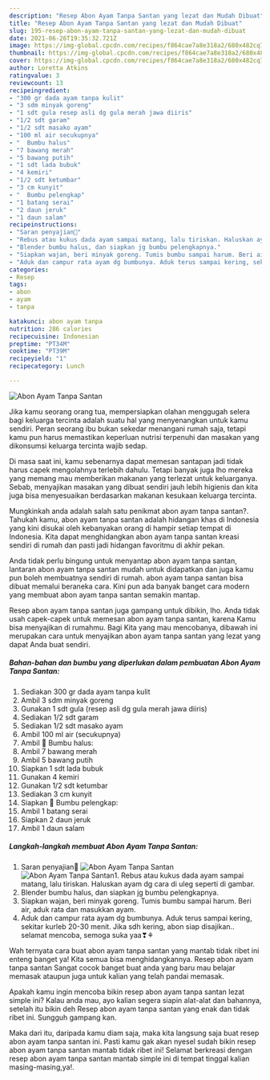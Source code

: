 ```yaml
---
description: "Resep Abon Ayam Tanpa Santan yang lezat dan Mudah Dibuat"
title: "Resep Abon Ayam Tanpa Santan yang lezat dan Mudah Dibuat"
slug: 195-resep-abon-ayam-tanpa-santan-yang-lezat-dan-mudah-dibuat
date: 2021-06-26T19:35:32.721Z
image: https://img-global.cpcdn.com/recipes/f864cae7a8e318a2/680x482cq70/abon-ayam-tanpa-santan-foto-resep-utama.jpg
thumbnail: https://img-global.cpcdn.com/recipes/f864cae7a8e318a2/680x482cq70/abon-ayam-tanpa-santan-foto-resep-utama.jpg
cover: https://img-global.cpcdn.com/recipes/f864cae7a8e318a2/680x482cq70/abon-ayam-tanpa-santan-foto-resep-utama.jpg
author: Loretta Atkins
ratingvalue: 3
reviewcount: 13
recipeingredient:
- "300 gr dada ayam tanpa kulit"
- "3 sdm minyak goreng"
- "1 sdt gula resep asli dg gula merah jawa diiris"
- "1/2 sdt garam"
- "1/2 sdt masako ayam"
- "100 ml air secukupnya"
- "  Bumbu halus"
- "7 bawang merah"
- "5 bawang putih"
- "1 sdt lada bubuk"
- "4 kemiri"
- "1/2 sdt ketumbar"
- "3 cm kunyit"
- "  Bumbu pelengkap"
- "1 batang serai"
- "2 daun jeruk"
- "1 daun salam"
recipeinstructions:
- "Saran penyajian🤤"
- "Rebus atau kukus dada ayam sampai matang, lalu tiriskan. Haluskan ayam dg cara di uleg seperti di gambar."
- "Blender bumbu halus, dan siapkan jg bumbu pelengkapnya."
- "Siapkan wajan, beri minyak goreng. Tumis bumbu sampai harum. Beri air, aduk rata dan masukkan ayam."
- "Aduk dan campur rata ayam dg bumbunya. Aduk terus sampai kering, sekitar kurleb 20-30 menit. Jika sdh kering, abon siap disajikan.. selamat mencoba, semoga suka yaa❣⚘"
categories:
- Resep
tags:
- abon
- ayam
- tanpa

katakunci: abon ayam tanpa 
nutrition: 286 calories
recipecuisine: Indonesian
preptime: "PT34M"
cooktime: "PT39M"
recipeyield: "1"
recipecategory: Lunch

---
```



![Abon Ayam Tanpa Santan](https://img-global.cpcdn.com/recipes/f864cae7a8e318a2/680x482cq70/abon-ayam-tanpa-santan-foto-resep-utama.jpg)

Jika kamu seorang orang tua, mempersiapkan olahan menggugah selera bagi keluarga tercinta adalah suatu hal yang menyenangkan untuk kamu sendiri. Peran seorang ibu bukan sekedar menangani rumah saja, tetapi kamu pun harus memastikan keperluan nutrisi terpenuhi dan masakan yang dikonsumsi keluarga tercinta wajib sedap.

Di masa  saat ini, kamu sebenarnya dapat memesan santapan jadi tidak harus capek mengolahnya terlebih dahulu. Tetapi banyak juga lho mereka yang memang mau memberikan makanan yang terlezat untuk keluarganya. Sebab, menyajikan masakan yang dibuat sendiri jauh lebih higienis dan kita juga bisa menyesuaikan berdasarkan makanan kesukaan keluarga tercinta. 



Mungkinkah anda adalah salah satu penikmat abon ayam tanpa santan?. Tahukah kamu, abon ayam tanpa santan adalah hidangan khas di Indonesia yang kini disukai oleh kebanyakan orang di hampir setiap tempat di Indonesia. Kita dapat menghidangkan abon ayam tanpa santan kreasi sendiri di rumah dan pasti jadi hidangan favoritmu di akhir pekan.

Anda tidak perlu bingung untuk menyantap abon ayam tanpa santan, lantaran abon ayam tanpa santan mudah untuk didapatkan dan juga kamu pun boleh membuatnya sendiri di rumah. abon ayam tanpa santan bisa dibuat memalui beraneka cara. Kini pun ada banyak banget cara modern yang membuat abon ayam tanpa santan semakin mantap.

Resep abon ayam tanpa santan juga gampang untuk dibikin, lho. Anda tidak usah capek-capek untuk memesan abon ayam tanpa santan, karena Kamu bisa menyajikan di rumahmu. Bagi Kita yang mau mencobanya, dibawah ini merupakan cara untuk menyajikan abon ayam tanpa santan yang lezat yang dapat Anda buat sendiri.

<!--inarticleads1-->

##### Bahan-bahan dan bumbu yang diperlukan dalam pembuatan Abon Ayam Tanpa Santan:

1. Sediakan 300 gr dada ayam tanpa kulit
1. Ambil 3 sdm minyak goreng
1. Gunakan 1 sdt gula (resep asli dg gula merah jawa diiris)
1. Sediakan 1/2 sdt garam
1. Sediakan 1/2 sdt masako ayam
1. Ambil 100 ml air (secukupnya)
1. Ambil  🥩 Bumbu halus:
1. Ambil 7 bawang merah
1. Ambil 5 bawang putih
1. Siapkan 1 sdt lada bubuk
1. Gunakan 4 kemiri
1. Gunakan 1/2 sdt ketumbar
1. Sediakan 3 cm kunyit
1. Siapkan  🥩 Bumbu pelengkap:
1. Ambil 1 batang serai
1. Siapkan 2 daun jeruk
1. Ambil 1 daun salam




<!--inarticleads2-->

##### Langkah-langkah membuat Abon Ayam Tanpa Santan:

1. Saran penyajian🤤
<img src="https://img-global.cpcdn.com/steps/702eabecba863ae1/160x128cq70/abon-ayam-tanpa-santan-langkah-memasak-1-foto.jpg" alt="Abon Ayam Tanpa Santan"><img src="https://img-global.cpcdn.com/steps/bce7a6f50f812aed/160x128cq70/abon-ayam-tanpa-santan-langkah-memasak-1-foto.jpg" alt="Abon Ayam Tanpa Santan">1. Rebus atau kukus dada ayam sampai matang, lalu tiriskan. Haluskan ayam dg cara di uleg seperti di gambar.
1. Blender bumbu halus, dan siapkan jg bumbu pelengkapnya.
1. Siapkan wajan, beri minyak goreng. Tumis bumbu sampai harum. Beri air, aduk rata dan masukkan ayam.
1. Aduk dan campur rata ayam dg bumbunya. Aduk terus sampai kering, sekitar kurleb 20-30 menit. Jika sdh kering, abon siap disajikan.. selamat mencoba, semoga suka yaa❣⚘




Wah ternyata cara buat abon ayam tanpa santan yang mantab tidak ribet ini enteng banget ya! Kita semua bisa menghidangkannya. Resep abon ayam tanpa santan Sangat cocok banget buat anda yang baru mau belajar memasak ataupun juga untuk kalian yang telah pandai memasak.

Apakah kamu ingin mencoba bikin resep abon ayam tanpa santan lezat simple ini? Kalau anda mau, ayo kalian segera siapin alat-alat dan bahannya, setelah itu bikin deh Resep abon ayam tanpa santan yang enak dan tidak ribet ini. Sungguh gampang kan. 

Maka dari itu, daripada kamu diam saja, maka kita langsung saja buat resep abon ayam tanpa santan ini. Pasti kamu gak akan nyesel sudah bikin resep abon ayam tanpa santan mantab tidak ribet ini! Selamat berkreasi dengan resep abon ayam tanpa santan mantab simple ini di tempat tinggal kalian masing-masing,ya!.

